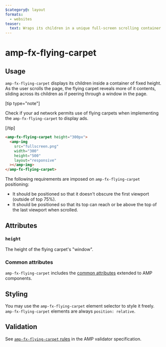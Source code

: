 ```yaml
---
$category@: layout
formats:
  - websites
teaser:
  text: Wraps its children in a unique full-screen scrolling container allowing you to display a full-screen ad without taking up the entire viewport.
---
```


<!---
Copyright 2016 The AMP HTML Authors. All Rights Reserved.

Licensed under the Apache License, Version 2.0 (the "License");
you may not use this file except in compliance with the License.
You may obtain a copy of the License at

      http://www.apache.org/licenses/LICENSE-2.0

Unless required by applicable law or agreed to in writing, software
distributed under the License is distributed on an "AS-IS" BASIS,
WITHOUT WARRANTIES OR CONDITIONS OF ANY KIND, either express or implied.
See the License for the specific language governing permissions and
limitations under the License.
-->

# amp-fx-flying-carpet

## Usage

`amp-fx-flying-carpet` displays its children inside a container of fixed height.
As the user scrolls the page, the flying carpet reveals more of it contents,
sliding across its children as if peering through a window in the page.

[tip type="note"]

Check if your ad network permits use of flying carpets when implementing the
`amp-fx-flying-carpet` to display ads.

[/tip]

```html
<amp-fx-flying-carpet height="300px">
  <amp-img
    src="fullscreen.png"
    width="300"
    height="500"
    layout="responsive"
  ></amp-img>
</amp-fx-flying-carpet>
```

The following requirements are imposed on `amp-fx-flying-carpet` positioning:

- It should be positioned so that it doesn't obscure the first viewport
  (outside of top 75%).
- It should be positioned so that its top can reach or be above the top of the
  last viewport when scrolled.

## Attributes

### `height`

The height of the flying carpet's "window".

### Common attributes

`amp-fx-flying-carpet` includes the
[common attributes](https://amp.dev/documentation/guides-and-tutorials/learn/common_attributes)
extended to AMP components.

## Styling

You may use the `amp-fx-flying-carpet` element selector to style it freely.
`amp-fx-flying-carpet` elements are always `position: relative`.

## Validation

See [`amp-fx-flying-carpet` rules](validator-amp-fx-flying-carpet.protoascii)
in the AMP validator specification.
